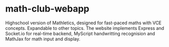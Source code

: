 # math-club-webapp
Highschool version of Mathletics, designed for fast-paced maths with VCE concepts. Expandable to other topics. The website implements Express and Socket.io for real-time backend, MyScript handwritting recognision and MathJax for math input and display.
